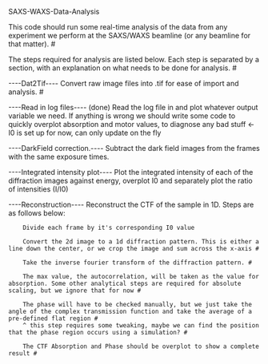 SAXS-WAXS-Data-Analysis

This code should run some real-time analysis of the data from any experiment we perform at the SAXS/WAXS beamline (or any beamline for that matter). #

The steps required for analysis are listed below. Each step is separated by a section, with an explanation on what needs to be done for analysis. #

----Dat2Tif----
        Convert raw image files into .tif for ease of import and analysis. #

----Read in log files---- (done)
        Read the log file in and plot whatever output variable we need.
        If anything is wrong we should write some code to quickly overplot absorption and motor values, to diagnose any bad stuff  <- I0 is set up for now, can only update on the fly

----DarkField correction.----
        Subtract the dark field images from the frames with the same exposure times.


----Integrated intensity plot----
        Plot the integrated intensity of each of the diffraction images against energy, overplot I0 and separately plot the ratio of intensities (I/I0)


----Reconstruction----
    Reconstruct the CTF of the sample in 1D. Steps are as follows below:

        Divide each frame by it's corresponding I0 value

        Convert the 2d image to a 1d diffraction pattern. This is either a line down the center, or we crop the image and sum across the x-axis #

        Take the inverse fourier transform of the diffraction pattern. #

        The max value, the autocorrelation, will be taken as the value for absorption. Some other analytical steps are required for absolute scaling, but we ignore that for now #

        The phase will have to be checked manually, but we just take the angle of the complex transmission function and take the average of a pre-defined flat region #
        ^ this step requires some tweaking, maybe we can find the position that the phase region occurs using a simulation? #

        The CTF Absorption and Phase should be overplot to show a complete result #
